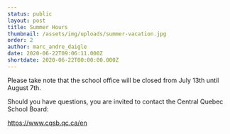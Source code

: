 ```yaml
---
status: public
layout: post
title: Summer Hours
thumbnail: /assets/img/uploads/summer-vacation.jpg
order: 2
author: marc_andre_daigle
date: 2020-06-22T09:06:11.000Z
shortdate: 2020-06-22T00:00:00.000Z
---
```

Please take note that the school office will be closed from July 13th until August 7th.  

Should you have questions, you are invited to contact the Central Quebec School Board: <!--StartFragment-->

<https://www.cqsb.qc.ca/en>

<!--EndFragment-->